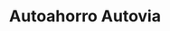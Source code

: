 ---
title: "Autoahorro Autovia"
url: /san-fernando-del-valle-de-catamarca/autoahorro-autovia/
shop: Autohaus
---